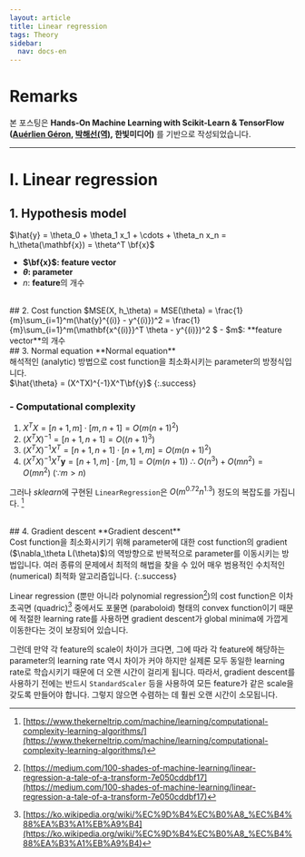 ```yaml
---
layout: article
title: Linear regression
tags: Theory
sidebar:
  nav: docs-en
---
```


# Remarks
본 포스팅은 **Hands-On Machine Learning with Scikit-Learn & TensorFlow ([Auérlien Géron](https://github.com/ageron/handson-ml), [박해선(역)](https://github.com/rickiepark/handson-ml), 한빛미디어)** 를 기반으로 작성되었습니다.

<!--more-->

---

# I. Linear regression
## 1. Hypothesis model
$\hat{y} = \theta_0 + \theta_1 x_1 + \cdots + \theta_n x_n = h_\theta(\mathbf{x}) = \theta^T \bf{x}$
- **$\bf{x}$: feature vector**
- **$\theta$: parameter**
- $n$: **feature**의 개수

<br>
## 2. Cost function
$MSE(X, h_\theta) = MSE(\theta) = \frac{1}{m}\sum_{i=1}^m(\hat{y}^{(i)} - y^{(i)})^2 =
\frac{1}{m}\sum_{i=1}^m(\mathbf{x^{(i)}}^T \theta - y^{(i)})^2 $
- $m$: **feature vector**의 개수

<br>
## 3. Normal equation
**Normal equation** <br> 해석적인 (analytic) 방법으로 cost function을 최소화시키는 parameter의 방정식입니다. <br> $\hat{\theta} = (X^TX)^{-1}X^T\bf{y}$
{:.success}

### - Computational complexity
1. $X^TX = [n+1, m] \cdot [m, n+1] = O(m(n+1)^2)$
2. $(X^TX)^{-1} = [n+1, n+1] = O((n+1)^3)$
3. $(X^TX)^{-1}X^T = [n+1, n+1] \cdot [n+1, m] = O(m(n+1)^2)$
4. $(X^TX)^{-1}X^T\mathbf{y} = [n+1, m] \cdot [m, 1] = O(m(n+1))$
$\therefore \ O(n^3) + O(mn^2) = O(mn^2) \ (∵ m > n)$

그러나 *sklearn*에 구현된 `LinearRegression`은 $O(m^{0.72}n^{1.3})$ 정도의 복잡도를 가집니다. [^1]

<br>
## 4. Gradient descent
**Gradient descent** <br> Cost function을 최소화시키기 위해 parameter에 대한 cost function의 gradient ($\nabla_\theta  L(\theta)$)의 역방향으로 반복적으로 parameter를 이동시키는 방법입니다. 여러 종류의 문제에서 최적의 해법을 찾을 수 있어 매우 범용적인 수치적인 (numerical) 최적화 알고리즘입니다.
{:.success}

Linear regression (뿐만 아니라 polynomial regression[^2])의 cost function은 이차 초곡면 (quadric)[^3] 중에서도 포물면 (paraboloid) 형태의 convex function이기 때문에 적절한 learning rate를 사용하면 gradient descent가 global minima에 가깝게 이동한다는 것이 보장되어 있습니다. <br>

그런데 만약 각 feature의 scale이 차이가 크다면, 그에 따라 각 feature에 해당하는 parameter의 learning rate 역시 차이가 커야 하지만 실제론 모두 동일한 learning rate로 학습시키기 때문에 더 오랜 시간이 걸리게 됩니다. 따라서, gradient descent를 사용하기 전에는 반드시 `StandardScaler` 등을 사용하여 모든 feature가 같은 scale을 갖도록 만들어야 합니다. 그렇지 않으면 수렴하는 데 훨씬 오랜 시간이 소모됩니다.

[^1]: [https://www.thekerneltrip.com/machine/learning/computational-complexity-learning-algorithms/](https://www.thekerneltrip.com/machine/learning/computational-complexity-learning-algorithms/)

[^2]: [https://medium.com/100-shades-of-machine-learning/linear-regression-a-tale-of-a-transform-7e050cddbf17](https://medium.com/100-shades-of-machine-learning/linear-regression-a-tale-of-a-transform-7e050cddbf17)

[^3]: [https://ko.wikipedia.org/wiki/%EC%9D%B4%EC%B0%A8_%EC%B4%88%EA%B3%A1%EB%A9%B4](https://ko.wikipedia.org/wiki/%EC%9D%B4%EC%B0%A8_%EC%B4%88%EA%B3%A1%EB%A9%B4)

